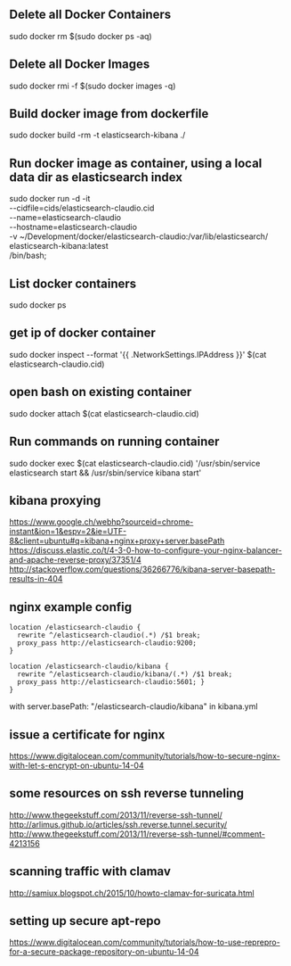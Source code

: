 ## Delete all Docker Containers ##
sudo docker rm $(sudo docker ps -aq)

## Delete all Docker Images ##
sudo docker rmi -f $(sudo docker images -q)

## Build docker image from dockerfile ##
sudo docker build -rm -t elasticsearch-kibana ./

## Run docker image as container, using a local data dir as elasticsearch index ##
sudo docker run -d -it \
	--cidfile=cids/elasticsearch-claudio.cid \
	--name=elasticsearch-claudio \
	--hostname=elasticsearch-claudio \
	-v ~/Development/docker/elasticsearch-claudio:/var/lib/elasticsearch/ \
	elasticsearch-kibana:latest \
	/bin/bash;


## List docker containers ##
sudo docker ps

## get ip of docker container ##
sudo docker inspect --format '{{ .NetworkSettings.IPAddress }}' $(cat elasticsearch-claudio.cid)

## open bash on existing container ##
sudo docker attach $(cat elasticsearch-claudio.cid)

## Run commands on running container ##
sudo docker exec $(cat elasticsearch-claudio.cid) '/usr/sbin/service elasticsearch start && /usr/sbin/service kibana start'

## kibana proxying ## 
https://www.google.ch/webhp?sourceid=chrome-instant&ion=1&espv=2&ie=UTF-8&client=ubuntu#q=kibana+nginx+proxy+server.basePath
https://discuss.elastic.co/t/4-3-0-how-to-configure-your-nginx-balancer-and-apache-reverse-proxy/37351/4
http://stackoverflow.com/questions/36266776/kibana-server-basepath-results-in-404


## nginx example config ##
    location /elasticsearch-claudio {
      rewrite ^/elasticsearch-claudio(.*) /$1 break;
      proxy_pass http://elasticsearch-claudio:9200;
    }

    location /elasticsearch-claudio/kibana {
      rewrite ^/elasticsearch-claudio/kibana/(.*) /$1 break;
      proxy_pass http://elasticsearch-claudio:5601; }
    }

with server.basePath: "/elasticsearch-claudio/kibana" in kibana.yml

## issue a certificate for nginx ##
https://www.digitalocean.com/community/tutorials/how-to-secure-nginx-with-let-s-encrypt-on-ubuntu-14-04


## some resources on ssh reverse tunneling ##
http://www.thegeekstuff.com/2013/11/reverse-ssh-tunnel/
http://arlimus.github.io/articles/ssh.reverse.tunnel.security/
http://www.thegeekstuff.com/2013/11/reverse-ssh-tunnel/#comment-4213156


## scanning traffic with clamav ## 
http://samiux.blogspot.ch/2015/10/howto-clamav-for-suricata.html


## setting up secure apt-repo ##
https://www.digitalocean.com/community/tutorials/how-to-use-reprepro-for-a-secure-package-repository-on-ubuntu-14-04
